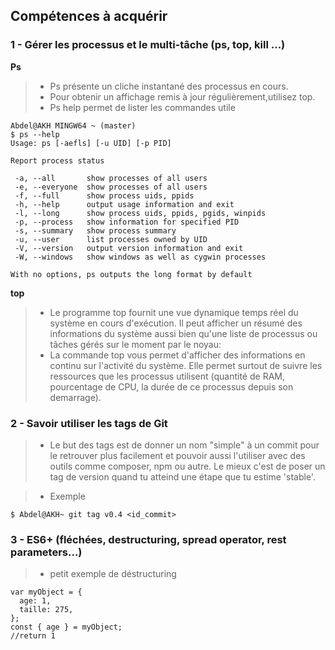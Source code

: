 ## Compétences à acquérir

### 1 - Gérer les processus et le multi-tâche (ps, top, kill ...)
**Ps** 
>- Ps présente un cliche instantané des processus  en  cours.
>- Pour obtenir  un  affichage  remis  à jour régulièrement,utilisez top.
>- Ps help permet de lister les commandes utile
````
Abdel@AKH MINGW64 ~ (master)
$ ps --help
Usage: ps [-aefls] [-u UID] [-p PID]

Report process status

 -a, --all       show processes of all users
 -e, --everyone  show processes of all users
 -f, --full      show process uids, ppids
 -h, --help      output usage information and exit
 -l, --long      show process uids, ppids, pgids, winpids
 -p, --process   show information for specified PID
 -s, --summary   show process summary
 -u, --user      list processes owned by UID
 -V, --version   output version information and exit
 -W, --windows   show windows as well as cygwin processes

With no options, ps outputs the long format by default

````
**top**
>- Le programme top fournit une vue dynamique temps réel du système en cours d'exécution. Il
       peut afficher un résumé des informations du système aussi bien qu'une liste  de  processus
       ou  tâches  gérés  sur le moment par le noyau:
>- La commande top vous permet d'afficher des informations en continu sur l'activité du système. Elle permet surtout de suivre les ressources que les processus utilisent (quantité de RAM, pourcentage de CPU, la durée de ce processus depuis son demarrage).       



### 2 - Savoir utiliser les tags de Git

>- Le but des tags est de donner un nom "simple" à un commit pour le retrouver plus facilement et pouvoir aussi l'utiliser avec des outils comme composer, npm ou autre. Le mieux c'est de poser un tag de version quand tu atteind une étape que tu estime 'stable'.

>- Exemple

````
$ Abdel@AKH~ git tag v0.4 <id_commit>
````

### 3 - ES6+ (fléchées, destructuring, spread operator, rest parameters...)

>- petit exemple de déstructuring
````
var myObject = {
  age: 1,
  taille: 275,
};
const { age } = myObject;
//return 1
````

